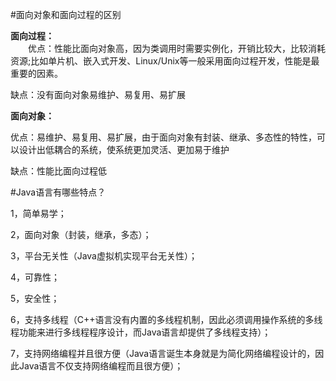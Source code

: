 #面向对象和面向过程的区别


<p><strong>面向过程：</strong><br>
&emsp;&emsp;优点：性能比面向对象高，因为类调用时需要实例化，开销比较大，比较消耗资源;比如单片机、嵌入式开发、Linux/Unix等一般采用面向过程开发，性能是最重要的因素。</p>
<p>缺点：没有面向对象易维护、易复用、易扩展</p>

<p><strong>面向对象：</strong></p>
<p>优点：易维护、易复用、易扩展，由于面向对象有封装、继承、多态性的特性，可以设计出低耦合的系统，使系统更加灵活、更加易于维护</p>
<p>缺点：性能比面向过程低</p>

#Java语言有哪些特点？
<p>1，简单易学；</p>
<p>2，面向对象（封装，继承，多态）；</p>
<p>3，平台无关性（Java虚拟机实现平台无关性）；</p>
<p>4，可靠性；</p>
<p>5，安全性；</p>
<p>6，支持多线程（C++语言没有内置的多线程机制，因此必须调用操作系统的多线程功能来进行多线程程序设计，而Java语言却提供了多线程支持）；</p>
<p>7，支持网络编程并且很方便（Java语言诞生本身就是为简化网络编程设计的，因此Java语言不仅支持网络编程而且很方便）；</p>















































































